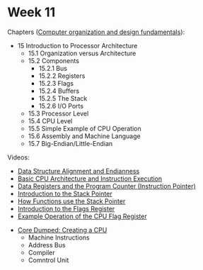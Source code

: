 # Week 11

<!-- Chapters ([The Essentials Of Computer Organization And Architecture](https://annas-archive.org/md5/5ba0d1b3a05968d49a19d41ed52c2add)):
- 5.5 Instruction-Level Pipelining -->

Chapters ([Computer organization and design fundamentals](https://annas-archive.org/md5/21e29706fb83c40a7f4f1ffc5960c369)):
- 15 Introduction to Processor Architecture
    - 15.1 Organization versus Architecture
    - 15.2 Components
      - 15.2.1 Bus
      - 15.2.2 Registers
      - 15.2.3 Flags
      - 15.2.4 Buffers
      - 15.2.5 The Stack
      - 15.2.6 I/O Ports
    - 15.3 Processor Level
    - 15.4 CPU Level
    - 15.5 Simple Example of CPU Operation
    - 15.6 Assembly and Machine Language
    - 15.7 Big-Endian/Little-Endian

Videos:
- [Data Structure Alignment and Endianness](https://www.youtube.com/watch?v=zyGMyV955Rw)
- [Basic CPU Architecture and Instruction Execution](https://www.youtube.com/watch?v=YNAcQ-uVM7Y)
- [Data Registers and the Program Counter (Instruction Pointer)](https://www.youtube.com/watch?v=th8FnKQNIYE)
- [Introduction to the Stack Pointer](https://www.youtube.com/watch?v=n8_2y5E8N4Y)
- [How Functions use the Stack Pointer](https://www.youtube.com/watch?v=mC5eNUpyfKY)
- [Introduction to the Flags Register](https://www.youtube.com/watch?v=7eaTT8PekE0)
- [Example Operation of the CPU Flag Register](https://www.youtube.com/watch?v=CfVj3Iip4q4)
<!---->
- [Core Dumped: Creating a CPU](https://www.youtube.com/watch?v=GYlNoAMBY6o)
  - Machine Instructions
  - Address Bus
  - Compiler
  - Comntrol Unit